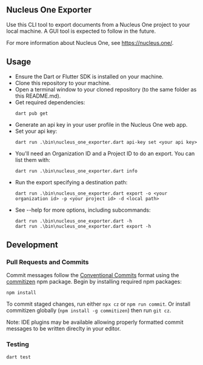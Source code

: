## Nucleus One Exporter

Use this CLI tool to export documents from a Nucleus One project to your local
machine. A GUI tool is expected to follow in the future.

For more information about Nucleus One, see https://nucleus.one/.

## Usage
- Ensure the Dart or Flutter SDK is installed on your machine.
- Clone this repository to your machine.
- Open a terminal window to your cloned repository (to the same folder as this
  README.md).
- Get required dependencies:
   ```
   dart pub get
   ```
- Generate an api key in your user profile in the Nucleus One web app.
- Set your api key:
  ```
  dart run .\bin\nucleus_one_exporter.dart api-key set <your api key>
  ```
- You'll need an Organization ID and a Project ID to do an export. You can list
  them with:
  ```
  dart run .\bin\nucleus_one_exporter.dart info
  ```
- Run the export specifying a destination path:
  ```
  dart run .\bin\nucleus_one_exporter.dart export -o <your organization id> -p <your project id> -d <local path>
  ```
- See --help for more options, including subcommands:
  ```
  dart run .\bin\nucleus_one_exporter.dart -h
  dart run .\bin\nucleus_one_exporter.dart export -h

  ```

## Development

### Pull Requests and Commits

Commit messages follow the [Conventional
Commits](https://www.conventionalcommits.org/en/v1.0.0/) format using the
[commitizen](https://commitizen.github.io/cz-cli/) npm package. Begin by
installing required npm packages:
```
npm install
```

To commit staged changes, run either `npx cz` or `npm run commit`. Or install
commitizen globally (`npm install -g commitizen`) then run `git cz`.

Note: IDE plugins may be available allowing properly formatted commit messages
to be written direclty in your editor.

### Testing

```
dart test
```
